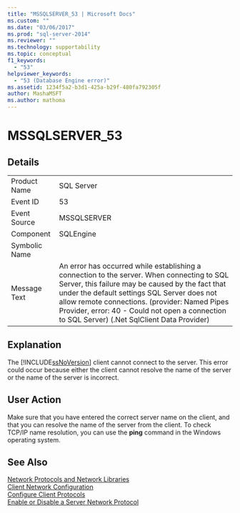 ```yaml
---
title: "MSSQLSERVER_53 | Microsoft Docs"
ms.custom: ""
ms.date: "03/06/2017"
ms.prod: "sql-server-2014"
ms.reviewer: ""
ms.technology: supportability
ms.topic: conceptual
f1_keywords: 
  - "53"
helpviewer_keywords: 
  - "53 (Database Engine error)"
ms.assetid: 1234f5a2-b3d1-425a-b29f-480fa792305f
author: MashaMSFT
ms.author: mathoma
---
```

# MSSQLSERVER_53
    
## Details  
  
|||  
|-|-|  
|Product Name|SQL Server|  
|Event ID|53|  
|Event Source|MSSQLSERVER|  
|Component|SQLEngine|  
|Symbolic Name||  
|Message Text|An error has occurred while establishing a connection to the server.  When connecting to SQL Server, this failure may be caused by the fact that under the default settings SQL Server does not allow remote connections. (provider: Named Pipes Provider, error: 40 - Could not open a connection to SQL Server) (.Net SqlClient Data Provider)|  
  
## Explanation  
 The [!INCLUDE[ssNoVersion](../../includes/ssnoversion-md.md)] client cannot connect to the server. This error could occur because either the client cannot resolve the name of the server or the name of the server is incorrect.  
  
## User Action  
 Make sure that you have entered the correct server name on the client, and that you can resolve the name of the server from the client. To check TCP/IP name resolution, you can use the **ping** command in the Windows operating system.  
  
## See Also  
 [Network Protocols and Network Libraries](../../sql-server/install/network-protocols-and-network-libraries.md)   
 [Client Network Configuration](../../database-engine/configure-windows/client-network-configuration.md)   
 [Configure Client Protocols](../../database-engine/configure-windows/configure-client-protocols.md)   
 [Enable or Disable a Server Network Protocol](../../database-engine/configure-windows/enable-or-disable-a-server-network-protocol.md)  
  
  
